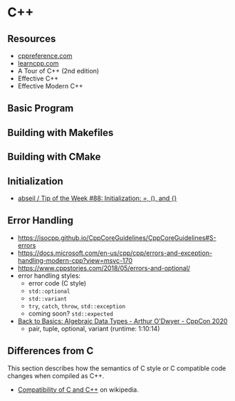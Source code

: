 # C++
## Resources
- [cppreference.com](https://en.cppreference.com/w/)
- [learncpp.com](https://www.learncpp.com/)
- A Tour of C++ (2nd edition)
- Effective C++
- Effective Modern C++

## Basic Program
## Building with Makefiles
## Building with CMake

## Initialization
- [abseil / Tip of the Week #88: Initialization: =, (), and {}](https://abseil.io/tips/88)

## Error Handling
- https://isocpp.github.io/CppCoreGuidelines/CppCoreGuidelines#S-errors
- https://docs.microsoft.com/en-us/cpp/cpp/errors-and-exception-handling-modern-cpp?view=msvc-170
- https://www.cppstories.com/2018/05/errors-and-optional/
- error handling styles:
  - error code (C style)
  - `std::optional`
  - `std::variant`
  - `try`, `catch`, `throw`, `std::exception`
  - coming soon? `std::expected`
- [Back to Basics: Algebraic Data Types - Arthur O'Dwyer - CppCon 2020](https://youtu.be/OJzmWqCCZaM)
  - pair, tuple, optional, variant (runtime: 1:10:14)

## Differences from C
This section describes how the semantics of C style or C compatible code changes when compiled as C++.  
- [Compatibility of C and C++](https://en.wikipedia.org/wiki/Compatibility_of_C_and_C%2B%2B) on wikipedia.
